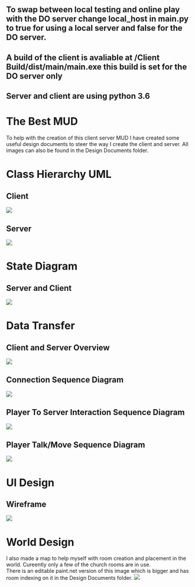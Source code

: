 ## To swap between local testing and online play with the DO server change local_host in __main__.py to true for using a local server and false for the DO server.

## A build of the client is avaliable at /Client Build/dist/__main__/__main__.exe this build is set for the DO server only

## Server and client are using python 3.6

# The Best MUD

To help with the creation of this client server MUD I have created some useful design documents to steer the way I create the client and server. All images can also be found in the Design Documents folder.
 
# Class Hierarchy UML
## Client  
![](https://github.com/HoaxShark/comp260-server/blob/master/Design%20Documents/Client%20Class%20UML.png?raw=true)  
## Server  
![](https://github.com/HoaxShark/comp260-server/blob/master/Design%20Documents/Server%20Class%20UML.png?raw=true)  
 
# State Diagram  
## Server and Client  
![](https://github.com/HoaxShark/comp260-server/blob/master/Design%20Documents/State%20Diagram.png?raw=true) 

# Data Transfer  
## Client and Server Overview  
![](https://github.com/HoaxShark/comp260-server/blob/master/Design%20Documents/Client-Server%20Data%20Transmission%20Diagram.png?raw=true)

## Connection Sequence Diagram
![](https://github.com/HoaxShark/comp260-server/blob/master/Design%20Documents/Connection%20Sequence%20Diagram.png?raw=true)

## Player To Server Interaction Sequence Diagram
![](https://github.com/HoaxShark/comp260-server/blob/master/Design%20Documents/Player-World%20Interaction%20Sequence%20Diagram.png?raw=true)

## Player Talk/Move Sequence Diagram
![](https://github.com/HoaxShark/comp260-server/blob/master/Design%20Documents/Client%20to%20Client%20Sequence%20Diagram.png?raw=true)

# UI Design
## Wireframe
![](https://github.com/HoaxShark/comp260-server/blob/master/Design%20Documents/UI%20Wireframe.png?raw=true)

# World Design
I also made a map to help myself with room creation and placement in the world. Cureently only a few of the church rooms are in use.  
There is an editable paint.net version of this image which is bigger and has room indexing on it in the Design Documents folder.
![](https://github.com/HoaxShark/comp260-server/blob/master/Design%20Documents/mapImage.PNG?raw=true)

